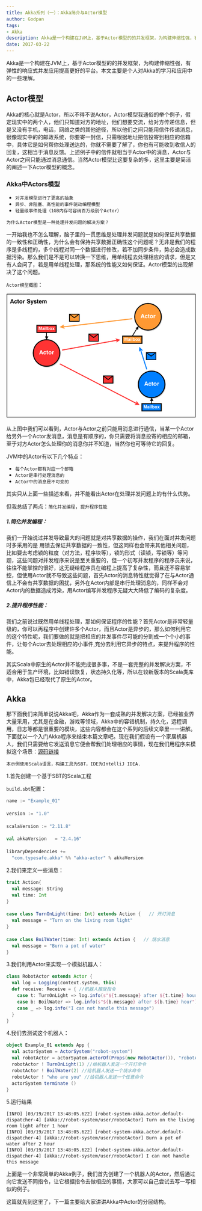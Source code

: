 ```yaml
---
title: Akka系列（一）：Akka简介与Actor模型
author: Godpan
tags: 
- Akka
description: Akka是一个构建在JVM上，基于Actor模型的的并发框架，为构建伸缩性强，有弹性的响应式并发应用提高更好的平台。本文主要是个人对Akka的学习和应用中的一些理解。
date: 2017-03-22
---
```


Akka是一个构建在JVM上，基于Actor模型的的并发框架，为构建伸缩性强，有弹性的响应式并发应用提高更好的平台。本文主要是个人对Akka的学习和应用中的一些理解。

## Actor模型
Akka的核心就是Actor，所以不得不说Actor，Actor模型我通俗的举个例子，假定现实中的两个人，他们只知道对方的地址，他们想要交流，给对方传递信息，但是又没有手机，电话，网络之类的其他途径，所以他们之间只能用信件传递消息，很像现实中的的邮政系统，你要寄一封信，只需根据地址把信投寄到相应的信箱中，具体它是如何帮你处理送达的，你就不需要了解了，你也有可能收到收信人的回复，这相当于消息反馈。上述例子中的信件就相当于Actor中的消息，Actor与Actor之间只能通过消息通信。当然Actor模型比这要复杂的多，这里主要是简洁的阐述一下Actor模型的概念。

### Akka中Actors模型
- `对并发模型进行了更高的抽象`
- `异步、非阻塞、高性能的事件驱动编程模型`
- `轻量级事件处理（1GB内存可容纳百万级别个Actor）`

`为什么Actor模型是一种处理并发问题的解决方案？`

一开始我也不怎么理解，脑子里的一贯思维是处理并发问题就是如何保证共享数据的一致性和正确性，为什么会有保持共享数据正确性这个问题呢？无非是我们的程序是多线程的，多个线程对同一个数据进行修改，若不加同步条件，势必会造成数据污染。那么我们是不是可以转换一下思维，用单线程去处理相应的请求，但是又有人会问了，若是用单线程处理，那系统的性能又如何保证。Actor模型的出现解决了这个问题。

`Actor模型概图`：

![Actor模型](/images/2017/03/actor-model.png)

从上图中我们可以看到，Actor与Actor之前只能用消息进行通信，当某一个Actor给另外一个Actor发消息，消息是有顺序的，你只需要将消息投寄的相应的邮箱，至于对方Actor怎么处理你的消息你并不知道，当然你也可等待它的回复。

JVM中的Actor有以下几个特点：

- `每个Actor都有对应一个邮箱`
- `Actor是串行处理消息的`
- `Actor中的消息是不可变的`

其实只从上面一些描述来看，并不能看出Actor在处理并发问题上的有什么优势。

但我总结了两点：`简化并发编程`，`提升程序性能`

##### 1.简化并发编程：

我们一开始说过并发导致最大的问题就是对共享数据的操作，我们在面对并发问题时多采用的是
用锁去保证共享数据的一致性，但这同样也会带来其他相关问题，比如要去考虑锁的粒度（对方法，程序块等），锁的形式（读锁，写锁等）等问题，这些问题对并发程序来说是至关重要的，但一个初写并发程序的程序员来说，往往不能掌控的很好，这无疑给程序员在编程上提高了复杂性，而且还不容易掌控，但使用Actor就不导致这些问题，首先Actor的消息特性就觉得了在与Actor通信上不会有共享数据的困扰，另外在Actor内部是串行处理消息的，同样不会对Actor内的数据造成污染，用Actor编写并发程序无疑大大降低了编码的复杂度。

##### 2.提升程序性能：

我们之前说过既然用单线程处理，那如何保证程序的性能？首先Actor是非常轻量级的，你可以再程序中创建许多个Actor，而且Actor是异步的，那么如何利用它的这个特性呢，我们要做的就是把相应的并发事件尽可能的分割成一个个小的事件，让每个Actor去处理相应的小事件,充分去利用它异步的特点，来提升程序的性能。


其实Scala中原生的Actor并不能完成很多事，不是一套完整的并发解决方案，不适合用于生产环境，比如错误恢复，状态持久化等，所以在较新版本的Scala类库中，Akka包已经取代了原生的Actor。

## Akka

那下面我们来简单说说Akka吧，Akka作为一套成熟的并发解决方案，已经被业界大量采用，尤其是在金融，游戏等领域，Akka中的容错机制，持久化，远程调用，日志等都是很重要的模块，这些内容都会在这个系列的后续文章里一一讲解。下面就以一个入门Akka程序来结束本篇文章吧。现在我们假设有一个家居机器人，我们只需要给它发送消息它便会帮我们处理相应的事情，现在我们用程序来模拟这个场景：[源码链接](https://github.com/godpan/akka-demo/tree/master/Example_01)

`本示例使用Scala语言，构建工具为SBT，IDE为IntelliJ IDEA.`

1.首先创建一个基于SBT的Scala工程

`build.sbt`配置：

```scala
name := "Example_01"

version := "1.0"

scalaVersion := "2.11.8"

val akkaVersion   = "2.4.16"

libraryDependencies +=
  "com.typesafe.akka" %% "akka-actor" % akkaVersion
```
2.我们来定义一些消息：

```scala
trait Action{
  val message: String
  val time: Int
}

case class TurnOnLight(time: Int) extends Action {   // 开灯消息
  val message = "Turn on the living room light"
}

case class BoilWater(time: Int) extends Action {   // 烧水消息
  val message = "Burn a pot of water"
}
```
3.我们利用Actor来实现一个模拟机器人：

```scala
class RobotActor extends Actor {
  val log = Logging(context.system, this)
  def receive: Receive = { //机器人接受指令
    case t: TurnOnLight => log.info(s"${t.message} after ${t.time} hour")
    case b: BoilWater => log.info(s"${b.message} after ${b.time} hour")
    case _ => log.info("I can not handle this message")
  }
}
```
4.我们去测试这个机器人：

```scala
object Example_01 extends App {
  val actorSyatem = ActorSystem("robot-system") 
  val robotActor = actorSyatem.actorOf(Props(new RobotActor()), "robotActor") //创建一个机器人
  robotActor ! TurnOnLight(1) //给机器人发送一个开灯命令
  robotActor ! BoilWater(2) //给机器人发送一个烧水命令
  robotActor ! "who are you" //给机器人发送一个任意命令
  actorSyatem terminate ()
}

```
5.运行结果

```
[INFO] [03/19/2017 13:48:05.622] [robot-system-akka.actor.default-dispatcher-4] [akka://robot-system/user/robotActor] Turn on the living room light after 1 hour
[INFO] [03/19/2017 13:48:05.622] [robot-system-akka.actor.default-dispatcher-4] [akka://robot-system/user/robotActor] Burn a pot of water after 2 hour
[INFO] [03/19/2017 13:48:05.622] [robot-system-akka.actor.default-dispatcher-4] [akka://robot-system/user/robotActor] I can not handle this message
```

上面是一个非常简单的Akka例子，我们首先创建了一个机器人的Actor，然后通过向它发送不同指令，让它根据指令去做相应的事情，大家可以自己尝试去写一写相似的例子。

这篇就先到这里了，下一篇主要给大家讲讲Akka中Actor的分层结构。